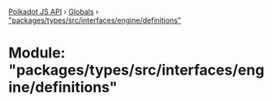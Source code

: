[Polkadot JS API](../README.md) › [Globals](../globals.md) › ["packages/types/src/interfaces/engine/definitions"](_packages_types_src_interfaces_engine_definitions_.md)

# Module: "packages/types/src/interfaces/engine/definitions"


